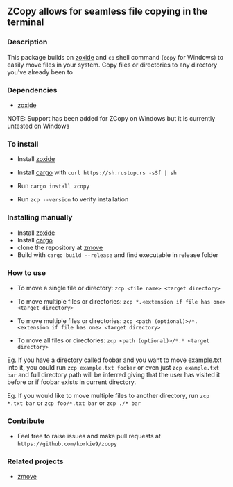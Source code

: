 ## ZCopy allows for seamless file copying in the terminal

### Description
This package builds on [zoxide](https://github.com/ajeetdsouza/zoxide) and ``cp`` shell command (``copy`` for Windows) to easily move files in your system.
Copy files or directories to any directory you've already been to

### Dependencies
 - [zoxide](https://github.com/ajeetdsouza/zoxide)


NOTE: Support has been added for ZCopy on Windows but it is currently untested on Windows

### To install

- Install [zoxide](https://github.com/ajeetdsouza/zoxide)
- Install [cargo](https://github.com/rust-lang/cargo) with ``curl https://sh.rustup.rs -sSf | sh``

- Run ``cargo install zcopy``

- Run ``zcp --version`` to verify installation

### Installing manually

- Install [zoxide](https://github.com/ajeetdsouza/zoxide)
- Install [cargo](https://github.com/rust-lang/cargo)
- clone the repository at [zmove](https://github.com/korkie9/zmove)
- Build with ``cargo build --release`` and find executable in release folder


### How to use

- To move a single file or directory: ``zcp <file name> <target directory>``

- To move multiple files or directories: ``zcp *.<extension if file has one> <target directory>``

- To move multiple files or directories: ``zcp <path (optional)>/*.<extension if file has one> <target directory>``

- To move all files or directories: ``zcp <path (optional)>/*.* <target directory>``


Eg. If you have a directory called foobar and you want to move example.txt into it, you could run ``zcp example.txt foobar`` or even just ``zcp example.txt bar`` and full directory path will be inferred giving that the user has visited it before or if foobar exists in current directory.

Eg. If you would like to move multiple files to another directory, run ``zcp *.txt bar`` or ``zcp foo/*.txt bar`` or ``zcp ./* bar``


### Contribute
- Feel free to raise issues and make pull requests at ``https://github.com/korkie9/zcopy``


### Related projects
- [zmove](https://crates.io/crates/zmove)
